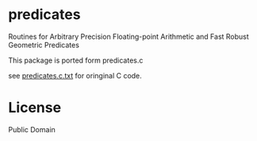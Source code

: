 # predicates
Routines for Arbitrary Precision Floating-point Arithmetic and Fast Robust Geometric Predicates

This package is ported form predicates.c

see [predicates.c.txt](./predicates.c.txt) for oringinal C code.

# License

Public Domain
